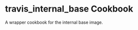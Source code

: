 travis_internal_base Cookbook
==========================

A wrapper cookbook for the internal base image.
